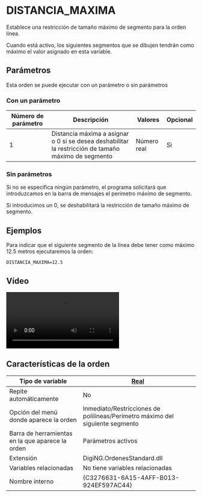 # DISTANCIA\_MAXIMA

Establece una restricción de tamaño máximo de segmento para la orden línea.

Cuando está activo, los siguientes segmentos que se dibujen tendrán como máximo el valor asignado en esta variable.

## Parámetros

Esta orden se puede ejecutar con un parámetro o sin parámetros

### Con un parámetro

| Número de parámetro | Descripción                                                                                         | Valores     | Opcional |
| ------------------- | --------------------------------------------------------------------------------------------------- | ----------- | -------- |
| 1                   | Distancia máxima a asignar o 0 si se desea deshabilitar la restricción de tamaño máximo de segmento | Número real | Si       |

### Sin parámetros

Si no se especifica ningún parámetro, el programa solicitará que introduzcamos en la barra de mensajes el perímetro máximo de segmento.

Si introducimos un 0, se deshabilitará la restricción de tamaño máximo de segmento.

## Ejemplos

Para indicar que el siguiente segmento de la línea debe tener como máximo 12.5 metros ejecutaremos la orden:

```
DISTANCIA_MAXIMA=12.5
```



## Vídeo

<video controls><source src="https://digi21.blob.core.windows.net/videos-ayuda/distancia_maxima.mp4" type="video/mp4"></video>

## Características de la orden

| Tipo de variable                                 | [Real](../../../ordenes/variables/variables-reales.md)                        |
| ------------------------------------------------ | ----------------------------------------------------------------------------- |
| Repite automáticamente                           | No                                                                            |
| Opción del menú donde aparece la orden           | Inmediato/Restricciones de polilíneas/Perímetro máximo del siguiente segmento |
| Barra de herramientas en la que aparece la orden | Parámetros activos                                                            |
| Extensión                                        | DigiNG.OrdenesStandard.dll                                                    |
| Variables relacionadas                           | No tiene variables relacionadas                                               |
| Nombre interno                                   | {C3276631-6A15-4AFF-B013-924EF597AC44}                                        |
